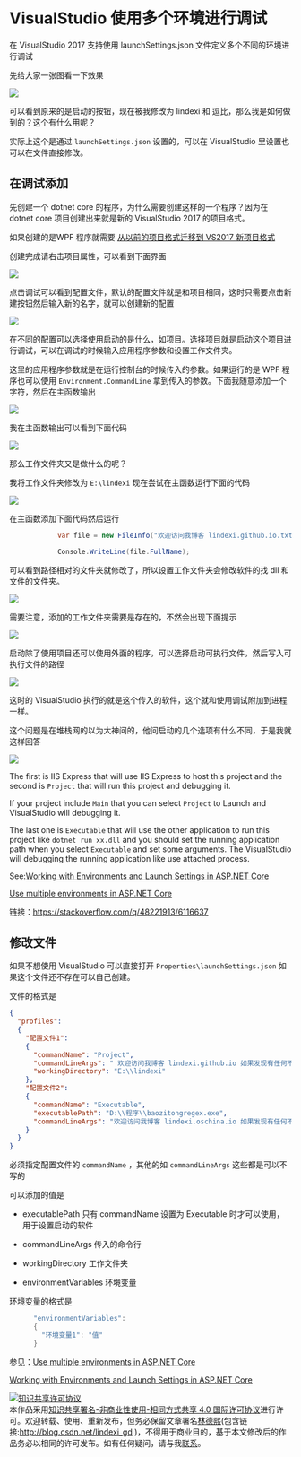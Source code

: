 # VisualStudio 使用多个环境进行调试

在 VisualStudio 2017 支持使用 launchSettings.json 文件定义多个不同的环境进行调试

<!--more-->
<!-- 标签：VisualStudio，调试 -->

<div id="toc"></div>

先给大家一张图看一下效果

<!-- ![](image/VisualStudio 使用多个环境进行调试/VisualStudio 使用多个环境进行调试1.png) -->

![](http://image.acmx.xyz/lindexi%2F201882819618478)

可以看到原来的是启动的按钮，现在被我修改为 lindexi 和 逗比，那么我是如何做到的？这个有什么用呢？

实际上这个是通过 `launchSettings.json` 设置的，可以在 VisualStudio 里设置也可以在文件直接修改。

## 在调试添加

先创建一个 dotnet core 的程序，为什么需要创建这样的一个程序？因为在 dotnet core 项目创建出来就是新的 VisualStudio 2017 的项目格式。

如果创建的是WPF 程序就需要 [从以前的项目格式迁移到 VS2017 新项目格式](https://blog.lindexi.com/post/%E4%BB%8E%E4%BB%A5%E5%89%8D%E7%9A%84%E9%A1%B9%E7%9B%AE%E6%A0%BC%E5%BC%8F%E8%BF%81%E7%A7%BB%E5%88%B0-VS2017-%E6%96%B0%E9%A1%B9%E7%9B%AE%E6%A0%BC%E5%BC%8F.html )

创建完成请右击项目属性，可以看到下面界面

<!-- ![](image/VisualStudio 使用多个环境进行调试/VisualStudio 使用多个环境进行调试0.png) -->

![](http://image.acmx.xyz/lindexi%2F201882819948568)

点击调试可以看到配置文件，默认的配置文件就是和项目相同，这时只需要点击新建按钮然后输入新的名字，就可以创建新的配置

<!-- ![](image/VisualStudio 使用多个环境进行调试/VisualStudio 使用多个环境进行调试2.png) -->

![](http://image.acmx.xyz/lindexi%2F201882819135343)

在不同的配置可以选择使用启动的是什么，如项目。选择项目就是启动这个项目进行调试，可以在调试的时候输入应用程序参数和设置工作文件夹。

这里的应用程序参数就是在运行控制台的时候传入的参数。如果运行的是 WPF 程序也可以使用 `Environment.CommandLine` 拿到传入的参数。下面我随意添加一个字符，然后在主函数输出

<!-- ![](image/VisualStudio 使用多个环境进行调试/VisualStudio 使用多个环境进行调试3.png) -->

![](http://image.acmx.xyz/lindexi%2F2018828191648439)

我在主函数输出可以看到下面代码

<!-- ![](image/VisualStudio 使用多个环境进行调试/VisualStudio 使用多个环境进行调试4.png) -->

![](http://image.acmx.xyz/lindexi%2F2018828191834293)

那么工作文件夹又是做什么的呢？

我将工作文件夹修改为 `E:\lindexi` 现在尝试在主函数运行下面的代码

<!-- ![](image/VisualStudio 使用多个环境进行调试/VisualStudio 使用多个环境进行调试5.png) -->

![](http://image.acmx.xyz/lindexi%2F2018828192030852)

在主函数添加下面代码然后运行

```csharp
            var file = new FileInfo("欢迎访问我博客 lindexi.github.io.txt");

            Console.WriteLine(file.FullName);
```

可以看到路径相对的文件夹就修改了，所以设置工作文件夹会修改软件的找 dll 和文件的文件夹。

<!-- ![](image/VisualStudio 使用多个环境进行调试/VisualStudio 使用多个环境进行调试6.png) -->

![](http://image.acmx.xyz/lindexi%2F2018828192221481)

需要注意，添加的工作文件夹需要是存在的，不然会出现下面提示


<!-- ![](image/VisualStudio 使用多个环境进行调试/VisualStudio 使用多个环境进行调试7.png) -->

![](http://image.acmx.xyz/lindexi%2F201882819232121)

启动除了使用项目还可以使用外面的程序，可以选择启动可执行文件，然后写入可执行文件的路径

<!-- ![](image/VisualStudio 使用多个环境进行调试/VisualStudio 使用多个环境进行调试8.png) -->

![](http://image.acmx.xyz/lindexi%2F2018828192754686)

这时的 VisualStudio 执行的就是这个传入的软件，这个就和使用调试附加到进程一样。

这个问题是在堆栈网的以为大神问的，他问启动的几个选项有什么不同，于是我就这样回答

<!-- ![](image/VisualStudio 使用多个环境进行调试/VisualStudio 使用多个环境进行调试9.png) -->

![](http://image.acmx.xyz/lindexi%2F2018828193927296)

The first is IIS Express that will use IIS Express to host this project and the second is `Project` that will run this project and debugging it.

If your project include `Main` that you can select `Project` to Launch and VisualStudio will debugging it.

The last one is `Executable` that will use the other application to run this project like `dotnet run xx.dll` and you should set the running application path when you select `Executable` and set some arguments. The VisualStudio will debugging the running application like use attached process.

See:[Working with Environments and Launch Settings in ASP.NET Core](https://exceptionnotfound.net/working-with-environments-and-launch-settings-in-asp-net-core/ )

[Use multiple environments in ASP.NET Core](https://docs.microsoft.com/en-us/aspnet/core/fundamentals/environments?view=aspnetcore-2.1 )

链接：https://stackoverflow.com/q/48221913/6116637

## 修改文件

如果不想使用 VisualStudio 可以直接打开 `Properties\launchSettings.json` 如果这个文件还不存在可以自己创建。

文件的格式是


```json
{
  "profiles": 
  {
    "配置文件1": 
    {
      "commandName": "Project",
      "commandLineArgs": " 欢迎访问我博客 lindexi.github.io 如果发现有任何不懂欢迎发邮件 ",
      "workingDirectory": "E:\\lindexi"
    },
    "配置文件2":
    {
      "commandName": "Executable",
      "executablePath": "D:\\程序\\baozitongregex.exe",
      "commandLineArgs": "欢迎访问我博客 lindexi.oschina.io 如果发现有任何不懂欢迎发邮件"
    }
  }
}
```

必须指定配置文件的 `commandName` ，其他的如 `commandLineArgs` 这些都是可以不写的

可以添加的值是

 - executablePath 只有 commandName 设置为 Executable 时才可以使用，用于设置启动的软件

 - commandLineArgs 传入的命令行

 - workingDirectory 工作文件夹

 - environmentVariables 环境变量

环境变量的格式是

```csharp
      "environmentVariables": 
      {
        "环境变量1": "值"
      }
```

参见：[Use multiple environments in ASP.NET Core ](https://docs.microsoft.com/en-us/aspnet/core/fundamentals/environments?view=aspnetcore-2.1 )

[Working with Environments and Launch Settings in ASP.NET Core](https://exceptionnotfound.net/working-with-environments-and-launch-settings-in-asp-net-core/ )

<a rel="license" href="http://creativecommons.org/licenses/by-nc-sa/4.0/"><img alt="知识共享许可协议" style="border-width:0" src="https://licensebuttons.net/l/by-nc-sa/4.0/88x31.png" /></a><br />本作品采用<a rel="license" href="http://creativecommons.org/licenses/by-nc-sa/4.0/">知识共享署名-非商业性使用-相同方式共享 4.0 国际许可协议</a>进行许可。欢迎转载、使用、重新发布，但务必保留文章署名[林德熙](http://blog.csdn.net/lindexi_gd)(包含链接:http://blog.csdn.net/lindexi_gd )，不得用于商业目的，基于本文修改后的作品务必以相同的许可发布。如有任何疑问，请与我[联系](mailto:lindexi_gd@163.com)。